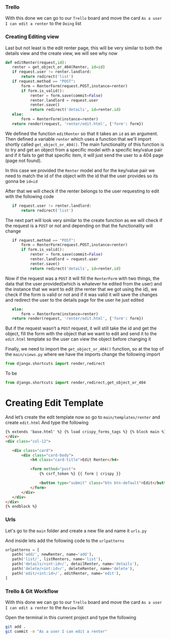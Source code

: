 
### Trello

With this done we can go to our `Trello` board and move the card `As a user I can edit a renter` to the `Doing` list

### Creating Editing view

Last but not least is the edit renter page, this will be very similar to both the details view and the create view, we will see why now

```python
def editRenter(request,id):
   renter = get_object_or_404(Renter, id=id)
   if request.user != renter.landlord:
       return redirect('list')
   if request.method == "POST":
       form = RenterForm(request.POST,instance=renter)
       if form.is_valid():
           renter = form.save(commit=False)
           renter.landlord = request.user
           renter.save()
           return redirect('details', id=renter.id)
   else:
       form = RenterForm(instance=renter)
   return render(request, 'renter/edit.html', {'form': form})
```

We defined the function `editRenter` so that it takes an `id` as an argument. Then defined a variable `renter` which uses a function that we'll import shortly called `get_object_or_404()`. The main functionality of this function is to try and get an object from a specific model with a specific key/value pair and if it fails to get that specific item, it will just send the user to a 404 page (page not found).

In this case we provided the `Renter` model and for the key/value pair we need to match the id of the object with the id that the user provides so its gonna be `id=id`

After that we will check if the renter belongs to the user requesting to edit with the following code

```python
   if request.user != renter.landlord:
       return redirect('list')
```

The next part will look very similar to the create function as we will check if the request is a `POST` or not and depending on that the functionality will change

```python
   if request.method == "POST":
       form = RenterForm(request.POST,instance=renter)
       if form.is_valid():
           renter = form.save(commit=False)
           renter.landlord = request.user
           renter.save()
           return redirect('details', id=renter.id)
```

Now if the request was a `POST` it will fill the `RenterForm` with two things, the data that the user provided(which is whatever he edited from the user) and the instance that we want to edit (the renter that we got using the id), we check if the form is valid or not and if it was valid it will save the changes and redirect the user to the details page for the user he just edited

```python
   else:
       form = RenterForm(instance=renter)
   return render(request, 'renter/edit.html', {'form': form})
```

But if the request wasn’t a `POST` request, it will still take the id and get the object, fill the form with the object that we want to edit and send it to the `edit.html` template so the user can view the object before changing it

Finally, we need to import the `get_object_or_404()` function, so at the top of the `main/views.py` where we have the imports change the following import

```python
from django.shortcuts import render,redirect
```

To be

```python
from django.shortcuts import render,redirect,get_object_or_404
```

# Creating Edit Template

And let’s create the edit template now so go to `main/templates/renter` and create `edit.html`
And type the following

```html
{% extends 'base.html' %} {% load crispy_forms_tags %} {% block main %}
</div>
<div class="col-12">

   <div class="card">
       <div class="card-body">
           <h4 class="card-title">Edit Renter</h4>

           <form method="post">
               {% csrf_token %} {{ form | crispy }}

               <button type="submit" class="btn btn-default">Edit</button>
           </form>
       </div>
   </div>
</div>
{% endblock %}
```

### Urls

Let's go to the `main` folder and create a new file and name it `urls.py`

And inside lets add the following code to the `urlpatterns`

```python
urlpatterns = [
   path('add/', newRenter, name='add'),
   path('list/', listRenters, name='list'),
   path('details/<int:id>/', detailRenter, name='details'),
   path('delete/<int:id>/', deleteRenter, name='delete'),
   path('edit/<int:id>/', editRenter, name='edit'),
]
```

### Trello & Git Workflow

With this done we can go to our `Trello` board and move the card `As a user I can edit a renter` to the `Review` list

Open the terminal in this current project and type the following

```bash
git add .
git commit -m "As a user I can edit a renter"
```